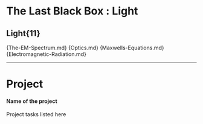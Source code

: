 # The Last Black Box : Light

## Light{11}

{The-EM-Spectrum.md}
{Optics.md}
{Maxwells-Equations.md}
{Electromagnetic-Radiation.md}

---

# Project
#### Name of the project
Project tasks listed here
